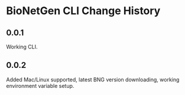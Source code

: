 # BioNetGen CLI Change History

## 0.0.1
Working CLI.

## 0.0.2 
Added Mac/Linux supported, latest BNG version downloading, working environment variable setup. 
